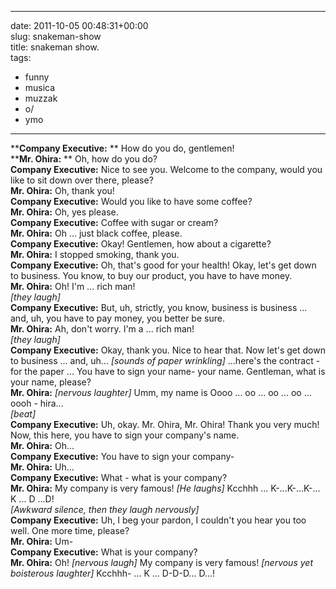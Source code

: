 
---
date: 2011-10-05 00:48:31+00:00  
slug: snakeman-show  
title: snakeman show.  
tags:  
- funny  
- musica  
- muzzak  
- o/  
- ymo  

---
  
>   
****Company Executive:** ** How do you do, gentlemen!  
****Mr. Ohira:** ** Oh, how do you do?  
**Company Executive:**  Nice to see you. Welcome to the company, would you like to sit down over there, please?  
**Mr. Ohira:**  Oh, thank you!  
**Company Executive:**  Would you like to have some coffee?  
**Mr. Ohira:**  Oh, yes please.  
**Company Executive:**  Coffee with sugar or cream?  
**Mr. Ohira:**  Oh ... just black coffee, please.  
**Company Executive:**  Okay! Gentlemen, how about a cigarette?  
**Mr. Ohira:**  I stopped smoking, thank you.  
**Company Executive:**  Oh, that's good for your health! Okay, let's get down to business. You know, to buy our product, you have to have money.  
**Mr. Ohira:**  Oh! I'm ... rich man!  
_[they laugh]_  
**Company Executive:**  But, uh, strictly, you know, business is business ... and, uh, you have to pay money, you better be sure.  
**Mr. Ohira:**  Ah, don't worry. I'm a ... rich man!  
_[they laugh]_  
**Company Executive:**  Okay, thank you. Nice to hear that. Now let's get down to business ... and, uh... _[sounds of paper wrinkling]_ ...here's the contract - for the paper ... You have to sign your name- your name. Gentleman, what is your name, please?  
**Mr. Ohira:**  _[nervous laughter]_ Umm, my name is Oooo ... oo ... oo ... oo ... oooh - hira...  
_[beat]_  
**Company Executive:**  Uh, okay. Mr. Ohira, Mr. Ohira! Thank you very much! Now, this here, you have to sign your company's name.  
**Mr. Ohira:**  Oh...  
**Company Executive:**  You have to sign your company-  
**Mr. Ohira:**  Uh...  
**Company Executive:**  What - what is your company?  
**Mr. Ohira:**  My company is very famous! _[He laughs]_ Kcchhh ... K-...K-...K-... K ... D ...D!  
_[Awkward silence, then they laugh nervously]_  
**Company Executive:**  Uh, I beg your pardon, I couldn't you hear you too well. One more time, please?  
**Mr. Ohira:**  Um-  
**Company Executive:**  What is your company?  
**Mr. Ohira:**  Oh! _[nervous laugh]_ My company is very famous! _[nervous yet boisterous laughter]_ Kcchhh- ... K ... D-D-D... D...!  
  
  
  
  
